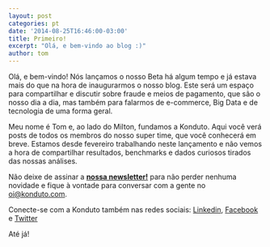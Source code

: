 ```yaml
---
layout: post
categories: pt
date: '2014-08-25T16:46:00-03:00'
title: Primeiro!
excerpt: "Olá, e bem-vindo ao blog :)"
author: tom
---
```

Olá, e bem-vindo! Nós lançamos o nosso Beta há algum tempo e já estava mais do que na hora de inaugurarmos o nosso blog. Este será um espaço para compartilhar e discutir sobre fraude e meios de pagamento, que são o nosso dia a dia, mas também para falarmos de e-commerce, Big Data e de tecnologia de uma forma geral.

Meu nome é Tom e, ao lado do Milton, fundamos a Konduto. Aqui você verá posts de todos os membros do nosso super time, que você conhecerá em breve. Estamos desde fevereiro trabalhando neste lançamento e não vemos a hora de compartilhar resultados, benchmarks e dados curiosos tirados das nossas análises. 

Não deixe de assinar a **[nossa newsletter!](http://eepurl.com/2jpuz)** para não perder nenhuma novidade e fique à vontade para conversar com a gente no <oi@konduto.com>.	
		
Conecte-se com a Konduto também nas redes sociais: [Linkedin](https://www.linkedin.com/company/konduto), [Facebook](https://www.facebook.com/konduto) e [Twitter](https://twitter.com/KondutoBR)

Até já! 